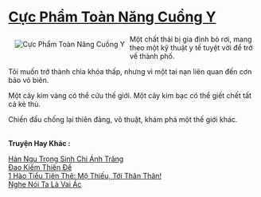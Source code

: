<a href="https://truyentiki.com/cuc-pham-toan-nang-cuong-y.31831/" title="Cực Phẩm Toàn Năng Cuồng Y"><h1>Cực Phẩm Toàn Năng Cuồng Y</h1></a><div style="display:table"><img align="right" style="float: left; padding: 10px;" src="https://truyentiki.com/a/img/str/src/31831.jpg" alt="Cực Phẩm Toàn Năng Cuồng Y">Một chất thải bị gia đình bỏ rơi, mang theo một kỹ thuật y tế tuyệt vời để trở về thành phố. <p></p> Tôi muốn trở thành chìa khóa thấp, nhưng vì một tai nạn liên quan đến cơn bão vô biên. <p></p> Một cây kim vàng có thể cứu thế giới. Một cây kim bạc có thể giết chết tất cả kẻ thù. <p></p> Chiến đấu chống lại thiên đàng, võ thuật, khám phá một thế giới khác.</div><p><br><b>Truyện Hay Khác :</b></p><a href="https://truyentiki.com/han-ngu-trong-sinh-chi-anh-trang.31830/" alt="Hàn Ngu Trọng Sinh Chi Ánh Trăng">Hàn Ngu Trọng Sinh Chi Ánh Trăng</a><br/><a href="https://github.com/nownovels/topcv/tree/master/truyenhay/31792/README.md" alt="Đao Kiếm Thiên Đế">Đao Kiếm Thiên Đế</a><br/><a href="https://www.flickr.com/photos/188164041@N05/49998144158/" alt="1 Hào Tiểu Tiên Thê: Mộ Thiếu, Tới Thân Thân!">1 Hào Tiểu Tiên Thê: Mộ Thiếu, Tới Thân Thân!</a><br/><a href="https://github.com/nownovels/truyenhay/tree/master/truyenhay/30441/README.md" alt="Nghe Nói Ta Là Vai Ác">Nghe Nói Ta Là Vai Ác</a><br/>